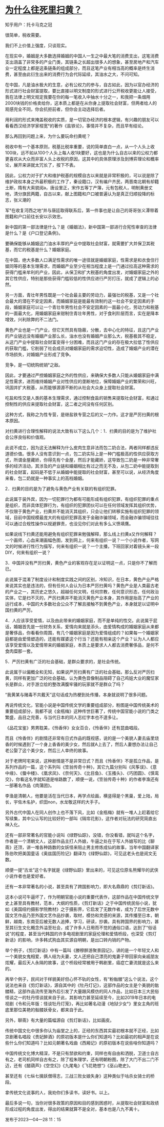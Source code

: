 # [为什么往死里扫黄？](https://github.com/jaydong2016/gitblog/issues/20)

知乎用户：托卡马克之冠 

很简单，税收需要。

我们不上价值上强度，只谈现实。

在现实中，婚姻是大多数选择婚姻的中国人一生之中最大笔的消费支出，这笔消费支出涵盖了非常多的产业门类，其链条之长超出很多人的想象，甚至房地产和汽车业一定程度上都是这条链条的组成部分，而且这笔产业有相当高的概率是终生消费，甚至由此衍生出来的消费行为会代际延续，其油水之大，不问可知。

在中国，凡是油水极大的生意，必有公权力的参与，自古如此，因为以官办经济的形式进行社会财富提取，要比直接以明文制度的形式进行公开税收更能让人接受，我在法律上明文规定我要在你的每一笔收入中抽水十分之一，和我把一条烟用2000块钱的价格卖给你，这本质上都是在从你身上提取社会财富，但两者给人的观感完全不同，你会抗拒前者，但你会主动选择后者。

用利润的形式来掩盖税收的实质，是一切官办经济的根本逻辑，有兴趣的朋友可以看看西汉经济学家桓宽°的著作《盐铁论》，事情并不复杂，而且早有结论。

那么再回到问题上来，为什么要玩命扫黄呢？

税收中有一个基本原则，税基比税率重要，说的简单直白一点，从一个人头上收100块，远不如从100个人头上每人收1块要好，这也是为什么自古以来的公权力都更喜欢从大众而非富人头上收税的原因，这其中的具体原理涉及到博弈理论和概率论，展开来讲就太冗长了，按下不表。

因此，公权力对于扩大和维护税基的规模自古以来就是非常积极的，可以说是除了维护政权本身之外最积极的工作了，秦设籍口，汉有编户齐民，两晋南北朝有却籍土断，隋有大索貌阅a，唐设里正，宋作五等丁产簿，元有包税人，明制黄册丈地，清分旗民两籍，自古以来，献上图籍和户口被普遍认为是真正归顺投降的标志，张义潮的

军°在收复河西之地“并与唐廷取得联系后，第一件事也是让自己的哥哥张义潭带着图籍和户口前往长安以示效忠。

新中国的第一部法律是什么？是《婚姻法》，新中国第一部进行合宪性审查的法律是什么？是《户口登记条例》。

要确保能够从婚姻这门油水丰厚的产业中提取社会财富，就需要扩大并保卫其税基，而它的税基是什么？婚姻家庭。

在中国，绝大多数人口满足性需求的唯一途径就是婚姻家庭，性需求是和衣食住行娱同等的基本生理需求，而婚姻产业至少在相当程度上是一门通过拉高这种需求的获得门槛来牟利的产业，因此，从保卫和扩大税基的角度出发，对婚姻家庭之外的其它性供应，特别是那些获得门槛较低的性供应进行严厉打压，就成了逻辑上的必然。

另一方面，青壮年男性既是一个社会最主要的劳动力，最强壮的税基，又是一个社会最大的潜在不安定因素，而婚姻家庭是能最有效制约这一社会不安定因素的手段，婚姻家庭可以让一个青壮年男性社会不安定因素的一面最小化，劳动力和税基的一面最大化，用婚姻家庭来钳制住青壮年男性，对于食利阶层而言，实在是降本增效，兴利除弊的不二法门。

黄色产业也是一门产业，但它天然具有隐蔽，分散，去中心化的特征，且这门产业的产业链远没有婚姻产业那么长，油水也没有婚姻产业那么大，税基极其不稳定，从这门产业中提取社会财富变得十分困难，而且这门产业的存在极大拉低了性供应的获取门槛，它削弱了社会成员对婚姻家庭的需求迫切性，造成了婚姻产业的潜在市场损失，对婚姻产业形成了竞争。

竞争，是一切统购统销°之敌。

因此，才要通过严控婚姻家庭之外的性供应，来确保大多数人只能从婚姻家庭中满足性需求，进而维持婚姻产业对性供应的垄断地位，保障婚姻产业的繁荣和兴旺，巩固并扩大税基，从而能够源源不断的从社会大众身上提取社会财富。

吃盐和性交是人类的基本生理需求，通过控制食盐的销售来提取社会财富，和通过控制性的供应来提取社会财富，这二者之间没有任何区别。

这种方式，我称之为性专营，是继盐铁专营之后的又一力作。这才是严厉扫黄的根本原因。

对扫黄进行合理性解释的说法大致有以下这么几个：1．扫黄的目的是为了维护社会公序良俗和价值观。

此说不成立，因为这无法解释为什么皮肉生意非法而包二奶合法，两者同样都违反道德价值。很多人没有意识到一点，包二奶实际上是一种门槛极高的性供应获取方式，所谓金屋藏娇，你得先有个金屋，然后才能藏娇，这导致包二奶是一种非常奢侈的经济活动，其涉及的产业链和婚姻相比有过之而无不及，从包二奶中能提取到的社会财富，起码是不低于从婚姻中能提取的社会财富，甚至可以说，从经济角度来看，包二奶就是一种事实上的高档婚姻。

2．扫黄的目的是为了避免与黄色产业有关联的有组织犯罪。

此说属于装外宾，因为一切犯罪行为都有可能形成有组织犯罪，有组织犯罪的重点是组织，而非具体犯罪行为，有组织的犯罪团伙可以在任何领域发挥其组织优势，不仅限于黄色产业，扫黄并不能消灭其组织，只会让他们转移实施有组织犯罪的领域，目前中国规模最庞大的有组织犯罪高发于金融诈骗领域，而金融诈骗领域往往可以通过合规性操作以规避罪责，也没见你们对此有多么义愤填膺。

如果说线下扫黄还能用避免有组织犯罪来勉强解释，那么线上扫黄a又作何解释？一个画师，心血来潮画幅色图，发到网上，何来有组织一说？一个小说作者，写网文的时候进行性行为描写，何来有组织一说？一个主播，下班回家对着镜头来一段DIY，何来有组织一说？

3．中国并没有严厉扫黄，黄色产业的客观存在足以证明这一点，只是你不了解而已。

此说属于混淆了制度设计和制度实践之间的区别，冷知识，在日本，黄色产业严格来说其实也是违法的，但有任何人会认为日本严厉扫黄吗？黄色产业是人类最古老的产业之一，其历史之悠久，超越任何文明，任何宗教，任何意识形态，任何政治实体，它是扫不灭的，严厉扫黄并不能消灭黄色产业本身，其作用是抬高了产业的运行成本，中国的大多数社会公众不了解且接触不到黄色产业，本身就足以证明中国扫黄的严厉。

4．人应该享受爱情，以及由此带来的婚姻家庭，而不是单纯的性交。此说属于屁话，婚姻首先是一份财务关系，爱情向来就是添头，由爱情构成的婚姻家庭从来都是奢侈品，你看看你周围，有几个婚姻家庭是因为爱情组成的？如果每一个婚姻家庭都是由爱情塑造的，还能有媒婆这个行当？还能有相亲这个产业？认为人人都应该享受爱情以及爱情带来的婚姻家庭，本质上是要求人人都去消费奢侈品，是何不食肉糜那一套。

5．严厉扫黄有广泛的社会基础，是群众要求的，是社会传统。

此说属于以偏概全和无知，如果说严厉扫黄有广泛的社会基础，那么反对严厉扫黄，同样有更加广泛的社会基础，认为黄色音像制品阻碍了自己鸡娃大业的魔怔家长是群众，对手游立绘的整改满腹牢骚的玩家就不是群众了吗？

“我黄某与赌毒不共戴天”这句话成为热梗到处传播，本身就说明了很多问题。

再说传统文化，官能小说是中国传统文学的重要组成部分，粉图是中国传统美术的重要组成部分，我都不说《金瓶梅》这种传世巨著了，传统中国官能小说的门类之繁盛，品目之完善，与当代日本的同人志红字本也不遑多让。

《品花宝鉴》男男耽美，《怜香伴》女女百合，《怜香伴》还有昆曲唱段。

而且《怜香伴》的剧情还非常有日式作品的既视感，说的是一个美貌人妻去庙里烧香的时候遇到了一个身上香香的美少女，然后就A上去了，然后人妻想办法让自己老公娶了这个美少女，然后三人幸终的故事。

对于老牌阿宅来说，这种剧情是不是非常日式？而且《怜香伴》不是孤立作品，是系列作品的一篇，这个系列叫《笠翁传奇十种》，其它九篇分别叫《风筝误》、《意中缘》、《蜃中楼》、《凰求凤》、《奈何天》、《比目鱼》、《玉搔头》、《巧团圆》、《慎鸾交》，你看这名字就知道是啥路数了，顺便一说，《笠翁传奇十种》的作者李渔还有一部著名作品《肉蒲团》。

李渔是清朝人，他要是活在当代日本，再学点绘画，横竖得是个黑巢，爱上陆，局长，宇佐木名护，织田non，水龙敬这样的大手子。

另外古代中国人在同人创作上也不落下风，比如《金瓶梅》就有一堆人上赶着给它写续集，其中公认写的比较好的一部叫《隔帘花影》，这作者对玩法的研究简直出神入化。

还有一部非常著名的官能小说叫《绿野仙踪》，没错，你没看错，就叫这个名字，作者是一个清朝文人，这部作品主打人外娘，牛逼之处在于写人外娘写的比《聊斋》还顶，讲一堆各种路数的女妖怪来阻止男主修炼成仙的故事，当年中国翻译家陈伯吹把美国童话《奥兹国历险记》翻译为《绿野仙踪》，可见这老头也是阅文无数。

顺便一提“古龙”这个名字就是《绿野仙踪》里出来的，可见这位原名熊耀华的武侠小说作者也是爱好者。

还有一本非常著名的小说，甚至具有了跨国影响力，即大名鼎鼎的《剪灯新话》。

这本小说可牛逼坏了，作为明朝官能小说的重要代表作，这部作品在中国传统文学史上甚至具有教材，范本，大纲的性质，《剪灯新话》之于中国传统民俗小说，犹如《美国纽约摄影学院教材》之于摄影界，它启发了无数作者，成为了后世无数中国文艺作品乃至外国文艺作品抄袭，取材，模仿和灵感的来源，其传播至日本，朝鲜，越南，东南亚后被无数人追捧，学习，研读，抄袭。具有跨国界的影响力，甚至其衍生文化概念外溢至社会，成了许多人日用而不觉的通俗口语，达到了“俗话说”的程度，甚至当代韩国的许多电视剧里的家庭伦理和爱情桥段，也深受《剪灯新话》的影响，许多韩式狗血其实源自明朝，是出口转内销的产物。

举个例子，《剪灯新话》中有一篇叫《滕穆醉游聚景园记》，讲的是一个年轻文人和一个美貌女鬼相爱，俩人结为夫妻，文人还把自己漂亮的鬼妻子带回家向亲戚朋友炫耀，最后天人永隔的故事，这个桥段经常被用于韩剧里，癌症亡妻流就是这么来的。

再举个例子，民间对于样貌美好但心怀不轨的女性，有“粉骷髅”这么个说法，这个说法也来自《剪灯新话》，源自其中的《牡丹灯记》，这部作品的女主是个美貌的骷髅精，这部作品流传至海外后引发了大量跟风模仿的同人作品，比如日本三大民俗怪谈之一的牡丹怪谈就来自于此，其影响力甚至延续至今，比如2019年日本的电视剧《令和元年版：怪谈牡丹灯笼》，再比如著名动漫《地狱少女°》里女主角的班底里那位美艳的骷髅妖骨女，都来自于此。

另外，聊斋》有大量的篇幅源自《剪灯新话》，比如画皮。

传统中国文化中很多你认为庙堂之上的，正经的东西其实最初根本就不正经，比如京剧著名唱段《贵妃醉酒》的原初版本是什么你们知道吗？比如最初的相声是在说些什么你们知道吗？比如元朝著名戏曲《西厢记》的原初版本在说些啥你知道吗？

中国传统文化博大精深，不是只有禁欲和约束，同样也有自由和洒脱，卫道士自古有之，老司机同样自古有之，除了程朱理学，还有明朝粉图，除了大门不出二门不迈，还有《醋葫芦》《空空幻》《九尾龟》《飞花艳想“》《巫山艳史》。

甚至还有《七纵七擒妖僧得志，三战三败女娘失身》这种类似于咕杀女骑士的桥段。

拿传统文化说事的人，我劝你们多读书，读好书。以上。

最后多说一句，当你对很多政策的原因和目的感到困惑时，从提取社会财富和政绩形成过程的角度出发，得出的结果就算不是全对，基本也是八九不离十。

发布于2023—04—28 11：15